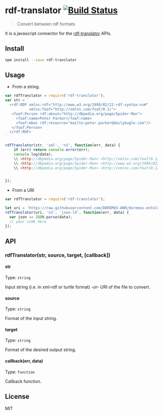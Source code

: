 # rdf-translator [![Build Status][travis-image]][travis-url]

> Convert between rdf formats

It is a javascript connector for the [rdf-translator](http://rdf-translator.appspot.com/) APIs.

## Install

```sh
npm install --save rdf-translator
```

## Usage

* From a string.

```javascript
var rdfTranslator = require('rdf-translator');
var str = `
  <rdf:RDF xmlns:rdf="http://www.w3.org/1999/02/22-rdf-syntax-ns#"
           xmlns:foaf="http://xmlns.com/foaf/0.1/">
   <foaf:Person rdf:about="http://dbpedia.org/page/Spider-Man">
     <foaf:name>Peter Parker</foaf:name>
     <foaf:mbox rdf:resource="mailto:peter.parker@dailybugle.com"/>
   </foaf:Person>
  </rdf:RDF>
`

rdfTranslator(str, 'xml', 'n3', function(err, data) {
    if (err) return console.error(err);
    console.log(data);
    \\ <http://dbpedia.org/page/Spider-Man> <http://xmlns.com/foaf/0.1/name> "Peter Parker" .
    \\ <http://dbpedia.org/page/Spider-Man> <http://www.w3.org/1999/02/22-rdf-syntax-ns#type> <http://xmlns.com/foaf/0.1/Person> .
    \\ <http://dbpedia.org/page/Spider-Man> <http://xmlns.com/foaf/0.1/mbox> <mailto:peter.parker@dailybugle.com> .


});

```


* From a URI

```javascript
var rdfTranslator = require('rdf-translator');

let uri = 'https://raw.githubusercontent.com/DOREMUS-ANR/doremus-ontology/master/doremus.ttl';
rdfTranslator(uri, 'n3', 'json-ld', function(err, data) {
  var json == JSON.parse(data);
  // your code here
});

```

## API

### rdfTranslator(str, source, target, [callback])

#### str

Type: `string`

Input string (i.e. in xml-rdf or turtle format) _-or-_ URI of the file to convert.

#### source

Type: `string`

Format of the input string.

#### target

Type: `string`

Format of the desired output string.

#### callback(err, data)

Type: `function`

Callback function.

## License

MIT

[travis-image]: https://travis-ci.org/pasqLisena/rdf-translator.svg?branch=master
[travis-url]: https://travis-ci.org/pasqLisena/rdf-translator

